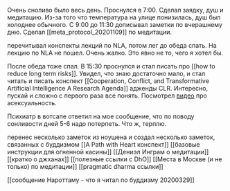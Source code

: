 Очень сноливо было весь день. Проснулся в 7:00. Сделал заядку, душ и медитацию. Из-за того что температура на улице понизилась, душ был холоднее обычного. 
С 9:00 до 11:30 дописывал заметки по вчерашнему дню. Сделал [[meta_protocol_20201109]]  по медитации.

перечитывал конспекты лекций по NLA, потом лег до обеда спать. На лекцию по NLA не пошел. Очень жалко. Это явно не то, чего я хотел бы. 

После обеда тоже спал. В 15:30 проснулся и стал писать про [[how to reduce long term risks]]. Увидел, что знаю достаточно мало, и стал читать и писать конспект [[Cooperation, Conflict, and Transformative Artificial Intelligence A Research Agenda]] адженды CLR. Интересно, пускай и сложно с первого раза все понять.
Посмотрел [видео](https://www.youtube.com/watch?v=nC343X0kG6A) про асексуальность.

Психиатр в вотсапе ответил на мое сообщение, что по поводу сонливости дней 5-6 надо потерпеть. Что ж, терплю.

перенес несколько заметок из ноушена и создал несколько заметок, связанных с буддизмом
[[A Path with Heart конспект]] [[базовые инструкции для огненной касины]] [[Дениэл Инграм о медитации]] [[кратко о джханах]] [[полезные ссылки с DhO]] [[Места в Москве (и не только) по медитации]] [[pragmatic dharma ссылки]] 

[[сообщение Нароттаму - что я читал по буддизму 20200329]]